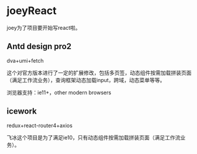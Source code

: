 # joeyReact
joey为了项目要开始写react啦。

## Antd design pro2

dva+umi+fetch

这个对官方版本进行了一定的扩展修改，包括多页签，动态组件按需加载拼装页面（满足工作流业务），查询框架动态加载input，跨域，动态菜单等等。

浏览器支持：ie11+，other modern browsers

## icework

redux+react-router4+axios

飞冰这个项目是为了满足ie10，只有动态组件按需加载拼装页面（满足工作流业务）。 

